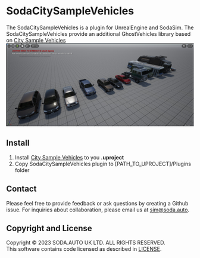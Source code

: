 # SodaCitySampleVehicles

The SodaCitySampleVehicles is a plugin for UnrealEngine and SodaSim.
The SodaCitySampleVehicles provide an additional GhostVehicles library based on [City Sample Vehicles](https://www.unrealengine.com/marketplace/en-US/product/city-sample-vehicles)
![SodaSim](Docs/img/promo.jpg)

## Install
1. Install [City Sample Vehicles](https://www.unrealengine.com/marketplace/en-US/product/city-sample-vehicles) to you __.uproject__
2. Copy SodaCitySampleVehicles plugin to [PATH_TO_UPROJECT]/Plugins folder

## Contact
Please feel free to provide feedback or ask questions by creating a Github issue. For inquiries about collaboration, please email us at sim@soda.auto.

## Copyright and License
Copyright © 2023 SODA.AUTO UK LTD. ALL RIGHTS RESERVED.  
This software contains code licensed as described in [LICENSE](https://github.com/soda-auto/SodaSim/blob/master/LICENSE.md).  
